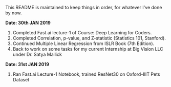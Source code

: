 This README is maintained to keep things in order, for whatever I've done by now.

**Date: 30th JAN 2019** 

1. Completed Fast.ai lecture-1 of Course: Deep Learning for Coders. 
2. Completed Correlation, p-value, and Z-statistic (Statistics 101, Stanford).
3. Continued Multiple Linear Regression from ISLR Book (7th Edition).
4. Back to work on some tasks for my current Internship at Big Vision LLC under Dr. Satya Mallick

**Date: 31st JAN 2019**

1. Ran Fast.ai Lecture-1 Notebook, trained ResNet30 on Oxford-IIIT Pets Dataset

